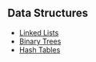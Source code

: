 ## Data Structures

- [Linked Lists](/data-structures/linked-lists.md)
- [Binary Trees](/data-structures/binary-trees.md)
- [Hash Tables](/data-structures/hash-tables.md)
